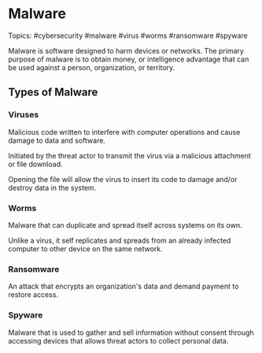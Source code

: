 # Malware

Topics: #cybersecurity #malware #virus #worms #ransomware #spyware

Malware is software designed to harm devices or networks. The primary purpose of malware is to obtain money, or intelligence advantage that can be used against a person, organization, or territory.

## Types of Malware

### Viruses

Malicious code written to interfere with computer operations and cause damage to data and software.

Initiated by the threat actor to transmit the virus via a malicious attachment or file download.

Opening the file will allow the virus to insert its code to damage and/or destroy data in the system.

### Worms

Malware that can duplicate and spread itself across systems on its own.

Unlike a virus, it self replicates and spreads from an already infected computer to other device on the same network.

### Ransomware

An attack that encrypts an organization's data and demand payment to restore access.

### Spyware

Malware that is used to gather and sell information without consent through accessing devices that allows threat actors to collect personal data.